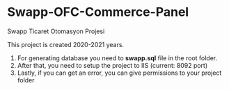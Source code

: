 # Swapp-OFC-Commerce-Panel
Swapp Ticaret Otomasyon Projesi

This project is created 2020-2021 years.


1. For generating database you need to **swapp.sql** file in the root folder.
2. After that, you need to setup the project to IIS (current: 8092 port)
3. Lastly, if you can get an error, you can give permissions to your project folder


